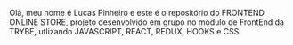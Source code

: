Olá, meu nome é Lucas Pinheiro e este é o repositório do FRONTEND ONLINE STORE, projeto desenvolvido em grupo no módulo de FrontEnd da TRYBE, utlizando JAVASCRIPT, REACT, REDUX, HOOKS e CSS

